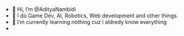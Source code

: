 - 👋 Hi, I’m @AdityaNambidi
- 👀 I do  Game Dev, AI, Robotics, Web development and other things.
- 🌱 I’m currently learning nothing cuz i aldredy know everything
- 
